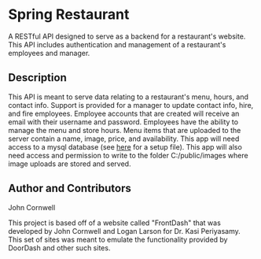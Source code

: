 # Spring Restaurant
A RESTful API designed to serve as a backend for a restaurant's website. This API includes authentication and management of a restaurant's employees and manager.

## Description
This API is meant to serve data relating to a restaurant's menu, hours, and contact info. Support is provided for a manager to update contact info, hire, and fire employees. Employee accounts that are created will receive an email with their username and password. Employees have the ability to manage the menu and store hours. Menu items that are uploaded to the server contain a name, image, price, and availability. This app will need access to a mysql database (see [here](https://github.com/JohnCornwell/SpringRestaurant/blob/main/src/main/spring_restaurant.sql) for a setup file). This app will also need access and permission to write to the folder C:/public/images where image uploads are stored and served.

## Author and Contributors
John Cornwell

This project is based off of a website called "FrontDash" that was developed by John Cornwell and Logan Larson for Dr. Kasi Periyasamy. This set of sites was meant to emulate the functionality provided by DoorDash and other such sites.
